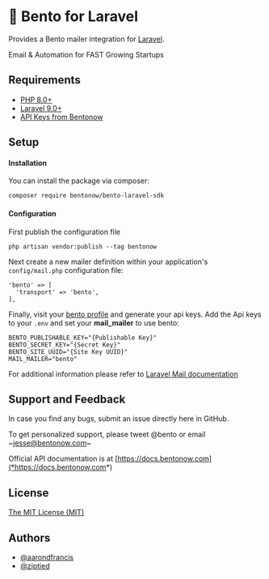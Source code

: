 # 🍱 Bento for Laravel
Provides a Bento mailer integration for [Laravel](https://www.laravel.com).

Email & Automation for FAST Growing Startups

## Requirements

* [PHP 8.0+](https://php.net/releases/)
* [Laravel 9.0+](https://www.laravel.com)
* [API Keys from Bentonow](https://www.bentono.com)

## Setup
#### Installation
You can install the package via composer:
```*bash*
composer require bentonow/bento-laravel-sdk
```

#### Configuration
First publish the configuration file
```*bash*
php artisan vendor:publish --tag bentonow
```

Next create a new mailer definition within your application's `config/mail.php` configuration file:
```*php*
'bento' => [
  'transport' => 'bento',
],
```

Finally, visit your [bento profile](https://app.bentonow.com/account) and generate your api keys.
Add the Api keys to your `.env` and set your **mail_mailer** to use bento:
```*dotenv*
BENTO_PUBLISHABLE_KEY="{Publishable Key}"
BENTO_SECRET_KEY="{Secret Key}"
BENTO_SITE_UUID="{Site Key UUID}"
MAIL_MAILER="bento"
```

For additional information please refer to [Laravel Mail documentation](https://laravel.com/docs/9.x/mail)

## Support and Feedback

In case you find any bugs, submit an issue directly here in GitHub.

To get personalized support, please tweet @bento or email ~[jesse@bentonow.com](*mailto:jesse@bentonow.com*)~

Official API documentation is at [https://docs.bentonow.com](*https://docs.bentonow.com*)

## License

[The MIT License (MIT)](*LICENSE.md*)

## Authors

- [@aarondfrancis](https://github.com/aarondfrancis)
- [@ziptied](*https%3A//github.com/ziptied*)